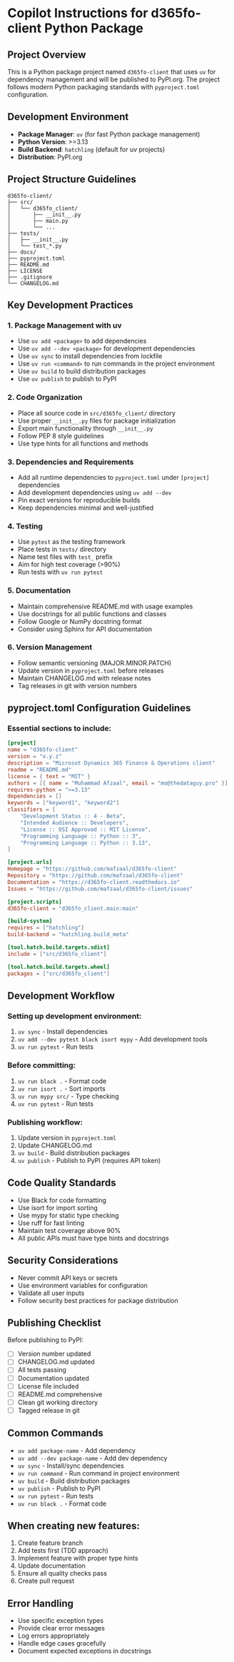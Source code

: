 # Copilot Instructions for d365fo-client Python Package

## Project Overview
This is a Python package project named `d365fo-client` that uses `uv` for dependency management and will be published to PyPI.org. The project follows modern Python packaging standards with `pyproject.toml` configuration.

## Development Environment
- **Package Manager**: `uv` (for fast Python package management)
- **Python Version**: >=3.13
- **Build Backend**: `hatchling` (default for uv projects)
- **Distribution**: PyPI.org

## Project Structure Guidelines
```
d365fo-client/
├── src/
│   └── d365fo_client/
│       ├── __init__.py
│       ├── main.py
│       └── ...
├── tests/
│   ├── __init__.py
│   └── test_*.py
├── docs/
├── pyproject.toml
├── README.md
├── LICENSE
├── .gitignore
└── CHANGELOG.md
```

## Key Development Practices

### 1. Package Management with uv
- Use `uv add <package>` to add dependencies
- Use `uv add --dev <package>` for development dependencies
- Use `uv sync` to install dependencies from lockfile
- Use `uv run <command>` to run commands in the project environment
- Use `uv build` to build distribution packages
- Use `uv publish` to publish to PyPI

### 2. Code Organization
- Place all source code in `src/d365fo_client/` directory
- Use proper `__init__.py` files for package initialization
- Export main functionality through `__init__.py`
- Follow PEP 8 style guidelines
- Use type hints for all functions and methods

### 3. Dependencies and Requirements
- Add all runtime dependencies to `pyproject.toml` under `[project]` dependencies
- Add development dependencies using `uv add --dev`
- Pin exact versions for reproducible builds
- Keep dependencies minimal and well-justified

### 4. Testing
- Use `pytest` as the testing framework
- Place tests in `tests/` directory
- Name test files with `test_` prefix
- Aim for high test coverage (>90%)
- Run tests with `uv run pytest`

### 5. Documentation
- Maintain comprehensive README.md with usage examples
- Use docstrings for all public functions and classes
- Follow Google or NumPy docstring format
- Consider using Sphinx for API documentation

### 6. Version Management
- Follow semantic versioning (MAJOR.MINOR.PATCH)
- Update version in `pyproject.toml` before releases
- Maintain CHANGELOG.md with release notes
- Tag releases in git with version numbers

## pyproject.toml Configuration Guidelines

### Essential sections to include:
```toml
[project]
name = "d365fo-client"
version = "x.y.z"
description = "Microsot Dynamics 365 Finance & Operations client"
readme = "README.md"
license = { text = "MIT" }
authors = [{ name = "Muhammad Afzaal", email = "mo@thedataguy.pro" }]
requires-python = ">=3.13"
dependencies = []
keywords = ["keyword1", "keyword2"]
classifiers = [
    "Development Status :: 4 - Beta",
    "Intended Audience :: Developers",
    "License :: OSI Approved :: MIT License",
    "Programming Language :: Python :: 3",
    "Programming Language :: Python :: 3.13",
]

[project.urls]
Homepage = "https://github.com/mafzaal/d365fo-client"
Repository = "https://github.com/mafzaal/d365fo-client"
Documentation = "https://d365fo-client.readthedocs.io"
Issues = "https://github.com/mafzaal/d365fo-client/issues"

[project.scripts]
d365fo-client = "d365fo_client.main:main"

[build-system]
requires = ["hatchling"]
build-backend = "hatchling.build_meta"

[tool.hatch.build.targets.sdist]
include = ["src/d365fo_client"]

[tool.hatch.build.targets.wheel]
packages = ["src/d365fo_client"]
```

## Development Workflow

### Setting up development environment:
1. `uv sync` - Install dependencies
2. `uv add --dev pytest black isort mypy` - Add development tools
3. `uv run pytest` - Run tests

### Before committing:
1. `uv run black .` - Format code
2. `uv run isort .` - Sort imports
3. `uv run mypy src/` - Type checking
4. `uv run pytest` - Run tests

### Publishing workflow:
1. Update version in `pyproject.toml`
2. Update CHANGELOG.md
3. `uv build` - Build distribution packages
4. `uv publish` - Publish to PyPI (requires API token)

## Code Quality Standards
- Use Black for code formatting
- Use isort for import sorting
- Use mypy for static type checking
- Use ruff for fast linting
- Maintain test coverage above 90%
- All public APIs must have type hints and docstrings

## Security Considerations
- Never commit API keys or secrets
- Use environment variables for configuration
- Validate all user inputs
- Follow security best practices for package distribution

## Publishing Checklist
Before publishing to PyPI:
- [ ] Version number updated
- [ ] CHANGELOG.md updated
- [ ] All tests passing
- [ ] Documentation updated
- [ ] License file included
- [ ] README.md comprehensive
- [ ] Clean git working directory
- [ ] Tagged release in git

## Common Commands
- `uv add package-name` - Add dependency
- `uv add --dev package-name` - Add dev dependency
- `uv sync` - Install/sync dependencies
- `uv run command` - Run command in project environment
- `uv build` - Build distribution packages
- `uv publish` - Publish to PyPI
- `uv run pytest` - Run tests
- `uv run black .` - Format code

## When creating new features:
1. Create feature branch
2. Add tests first (TDD approach)
3. Implement feature with proper type hints
4. Update documentation
5. Ensure all quality checks pass
6. Create pull request

## Error Handling
- Use specific exception types
- Provide clear error messages
- Log errors appropriately
- Handle edge cases gracefully
- Document expected exceptions in docstrings